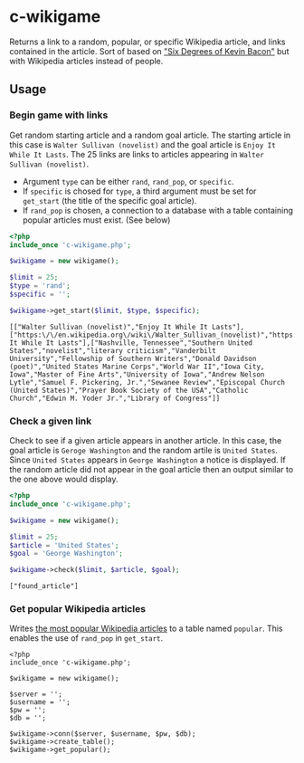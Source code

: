# c-wikigame
Returns a link to a random, popular, or specific Wikipedia article, and links contained in the article. Sort of based on ["Six Degrees of Kevin Bacon"](https://en.wikipedia.org/wiki/Six_Degrees_of_Kevin_Bacon) but with Wikipedia articles instead of people.
## Usage
### Begin game with links
Get random starting article and a random goal article. The starting article in this case is `Walter Sullivan (novelist)` and the goal article is `Enjoy It While It Lasts`. The 25 links are links to articles appearing in `Walter Sullivan (novelist)`.
* Argument `type` can be either `rand`, `rand_pop`, or `specific`.
* If `specific` is chosed for `type`, a third argument must be set for `get_start` (the title of the specific goal article).
* If `rand_pop` is chosen, a connection to a database with a table containing popular articles must exist. (See below)
```php
<?php
include_once 'c-wikigame.php';

$wikigame = new wikigame();

$limit = 25;
$type = 'rand';
$specific = '';

$wikigame->get_start($limit, $type, $specific);
```
```
[["Walter Sullivan (novelist)","Enjoy It While It Lasts"],["https:\/\/en.wikipedia.org\/wiki\/Walter_Sullivan_(novelist)","https:\/\/en.wikipedia.org\/wiki\/Enjoy It While It Lasts"],["Nashville, Tennessee","Southern United States","novelist","literary criticism","Vanderbilt University","Fellowship of Southern Writers","Donald Davidson (poet)","United States Marine Corps","World War II","Iowa City, Iowa","Master of Fine Arts","University of Iowa","Andrew Nelson Lytle","Samuel F. Pickering, Jr.","Sewanee Review","Episcopal Church (United States)","Prayer Book Society of the USA","Catholic Church","Edwin M. Yoder Jr.","Library of Congress"]]
```
### Check a given link
Check to see if a given article appears in another article. In this case, the goal article is `Geroge Washington` and the random artile is `United States`. Since `United States` appears in `George Washington` a notice is displayed. If the random article did not appear in the goal article then an output similar to the one above would display.
```php
<?php
include_once 'c-wikigame.php';

$wikigame = new wikigame();

$limit = 25;
$article = 'United States';
$goal = 'George Washington';

$wikigame->check($limit, $article, $goal);
```
```
["found_article"]
```
### Get popular Wikipedia articles
Writes [the most popular Wikipedia articles](https://en.wikipedia.org/wiki/Wikipedia:Multiyear_ranking_of_most_viewed_pages) to a table named `popular`. This enables the use of `rand_pop` in `get_start`.
```
<?php
include_once 'c-wikigame.php';

$wikigame = new wikigame();

$server = '';
$username = '';
$pw = '';
$db = '';

$wikigame->conn($server, $username, $pw, $db);
$wikigame->create_table();
$wikigame->get_popular();
```

